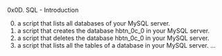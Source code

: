 0x0D. SQL - Introduction

0. a script that lists all databases of your MySQL server.
1. a script that creates the database hbtn_0c_0 in your MySQL server.
3. a script that deletes the database hbtn_0c_0 in your MySQL server.
4.  a script that lists all the tables of a database in your MySQL server.
...
